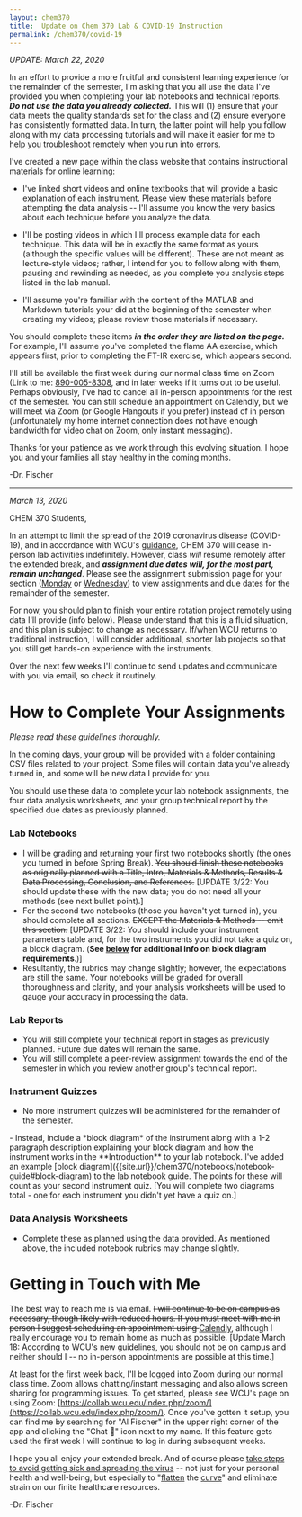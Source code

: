 ```yaml
---
layout: chem370
title:  Update on Chem 370 Lab & COVID-19 Instruction
permalink: /chem370/covid-19
---
```


*UPDATE: March 22, 2020*

In an effort to provide a more fruitful and consistent learning experience for the remainder of the semester, I'm asking that you all use the data I've provided you when completing your lab notebooks and technical reports.  ***Do not use the data you already collected.***  This will (1) ensure that your data meets the quality standards set for the class and (2) ensure everyone has consistently formatted data.  In turn, the latter point will help you follow along with my data processing tutorials and will make it easier for me to help you troubleshoot remotely when you run into errors.

I've created a new page within the class website that contains instructional materials for online learning:  

- I've linked short videos and online textbooks that will provide a basic explanation of each instrument.  Please view these materials before attempting the data analysis -- I'll assume you know the very basics about each technique before you analyze the data.

- I'll be posting videos in which I'll process example data for each technique.  This data will be in exactly the same format as yours (although the specific values will be different).  These are not meant as lecture-style videos; rather, I intend for you to follow along with them, pausing and rewinding as needed, as you complete you analysis steps listed in the lab manual.

- I'll assume you're familiar with the content of the MATLAB and Markdown tutorials your did at the beginning of the semester when creating my videos; please review those materials if necessary.

You should complete these items ***in the order they are listed on the page.***  For example, I'll assume you've completed the flame AA exercise, which appears first, prior to completing the FT-IR exercise, which appears second.

I'll still be available the first week during our normal class time on Zoom (Link to me: [890-005-8308](https://wcu.zoom.us/j/8900058308), and in later weeks if it turns out to be useful.  Perhaps obviously, I've had to cancel all in-person appointments for the rest of the semester.  You can still schedule an appointment on Calendly, but we will meet via Zoom (or Google Hangouts if you prefer) instead of in person (unfortunately my home internet connection does not have enough bandwidth for video chat on Zoom, only instant messaging).

Thanks for your patience as we work through this evolving situation.  I hope you and your families all stay healthy in the coming months.

-Dr. Fischer

-----

*March 13, 2020*

CHEM 370 Students,

In an attempt to limit the spread of the 2019 coronavirus disease (COVID-19), and in accordance with WCU's [guidance](https://www.wcu.edu/coronavirus/campus-update.aspx), CHEM 370 will cease in-person lab activities indefinitely.  However, class *will* resume remotely after the extended break, and ***assignment due dates will, for the most part, remain unchanged***.  Please see the assignment submission page for your section ([Monday]({{site.url}}/chem370/assignments/submissions-monday.html) or [Wednesday]({{site.url}}/chem370/assignments/submissions-wednesday.html)) to view assignments and due dates for the remainder of the semester.

For now, you should plan to finish your entire rotation project remotely using data I'll provide (info below).   Please understand that this is a fluid situation, and this plan is subject to change as necessary.  If/when WCU returns to traditional instruction, I will consider additional, shorter lab projects so that you still get hands-on experience with the instruments.  

Over the next few weeks I'll continue to send updates and communicate with you via email, so check it routinely.  

# How to Complete Your Assignments

*Please read these guidelines thoroughly.*

In the coming days, your group will be provided with a folder containing CSV files related to your project.  Some files will contain data you've already turned in, and some will be new data I provide for you.

You should use these data to complete your lab notebook assignments, the four data analysis worksheets, and your group technical report by the specified due dates as previously planned.

### Lab Notebooks

- I will be grading and returning your first two notebooks shortly (the ones you turned in before Spring Break).  ~~You should finish these notebooks as originally planned with a Title, Intro, Materials & Methods, Results & Data Processing, Conclusion, and References.~~ [UPDATE 3/22: You should update these with the new data; you do not need all your methods (see next bullet point).]
- For the second two notebooks (those you haven't yet turned in), you should complete all sections. ~~EXCEPT the Materials & Methods -- omit this section.~~ [UPDATE 3/22: You should include your instrument parameters table and, for the two instruments you did not take a quiz on, a block diagram. (**See [below](#below) for additional info on block diagram requirements**.)]
- Resultantly, the rubrics may change slightly; however, the expectations are still the same.  Your notebooks will be graded for overall thoroughness and clarity, and your analysis worksheets will be used to gauge your accuracy in processing the data.

### Lab Reports

- You will still complete your technical report in stages as previously planned.  Future due dates will remain the same.
- You will still complete a peer-review assignment towards the end of the semester in which you review another group's technical report.

### Instrument Quizzes

- No more instrument quizzes will be administered for the remainder of the semester.
<a id="below"/>
- Instead, include a  *block diagram* of the instrument along with a 1-2 paragraph description explaining your block diagram and how the instrument works in the **Introduction** to your lab notebook.  I've added an example [block diagram]({{site.url}}/chem370/notebooks/notebook-guide#block-diagram) to the lab notebook guide. The points for these will count as your second instrument quiz.  [You will complete two diagrams total - one for each instrument you didn't yet have a quiz on.]

### Data Analysis Worksheets

- Complete these as planned using the data provided.  As mentioned above, the included notebook rubrics may change slightly.

# Getting in Touch with Me

The best way to reach me is via email.  ~~I will continue to be on campus as necessary, though likely with reduced hours.  If you must meet with me in person I suggest scheduling an appointment using [Calendly](https://calendly.com/drfischer/office-hours), although I really encourage you to remain home as much as possible.~~  [Update March 18: According to WCU's new guidelines, you should not be on campus and neither should I -- no in-person appointments are possible at this time.]

At least for the first week back, I'll be logged into Zoom during our normal class time.  Zoom allows chatting/instant messaging and also allows screen sharing for programming issues.  To get started, please see WCU's page on using Zoom: [https://collab.wcu.edu/index.php/zoom/](https://collab.wcu.edu/index.php/zoom/).  Once you've gotten it setup, you can find me by searching for "Al Fischer" in the upper right corner of the app and clicking the "Chat 💬" icon next to my name.  If this feature gets used the first week I will continue to log in during subsequent weeks.

I hope you all enjoy your extended break.  And of course please [take steps to avoid getting sick and spreading the virus](https://www.cdc.gov/coronavirus/2019-ncov/about/prevention.html) -- not just for your personal health and well-being, but especially to "[flatten](https://www.vox.com/2020/3/10/21171481/coronavirus-us-cases-quarantine-cancellation) the [curve](https://medium.com/@tomaspueyo/coronavirus-act-today-or-people-will-die-f4d3d9cd99ca)" and eliminate strain on our finite healthcare resources.

-Dr. Fischer

